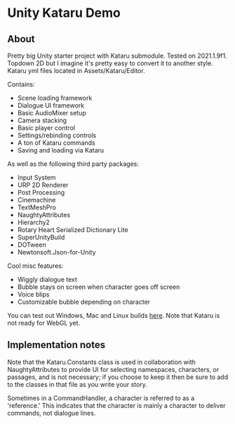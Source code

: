 # Unity Kataru Demo

## About
Pretty big Unity starter project with Kataru submodule. Tested on 2021.1.9f1. 
Topdown 2D but I imagine it's pretty easy to convert it to another style.
Kataru yml files located in Assets/Kataru/Editor.

Contains:
- Scene loading framework
- Dialogue UI framework
- Basic AudioMixer setup
- Camera stacking
- Basic player control
- Settings/rebinding controls
- A ton of Kataru commands
- Saving and loading via Kataru

As well as the following third party packages:
- Input System
- URP 2D Renderer
- Post Processing
- Cinemachine
- TextMeshPro
- NaughtyAttributes
- Hierarchy2
- Rotary Heart Serialized Dictionary Lite
- SuperUnityBuild
- DOTween
- Newtonsoft.Json-for-Unity

Cool misc features:
- Wiggly dialogue text
- Bubble stays on screen when character goes off screen
- Voice blips
- Customizable bubble depending on character


You can test out Windows, Mac and Linux builds [here](). Note that Kataru is not ready for WebGL yet.   


## Implementation notes

Note that the Kataru.Constants class is used in collaboration with NaughtyAttributes to provide UI for selecting namespaces, characters, or passages, and is not necessary; if you choose to keep it then be sure to add to the classes in that file as you write your story.


Sometimes in a CommandHandler, a character is referred to as a 'reference.' This indicates that the character is mainly a character to deliver commands, not dialogue lines.
